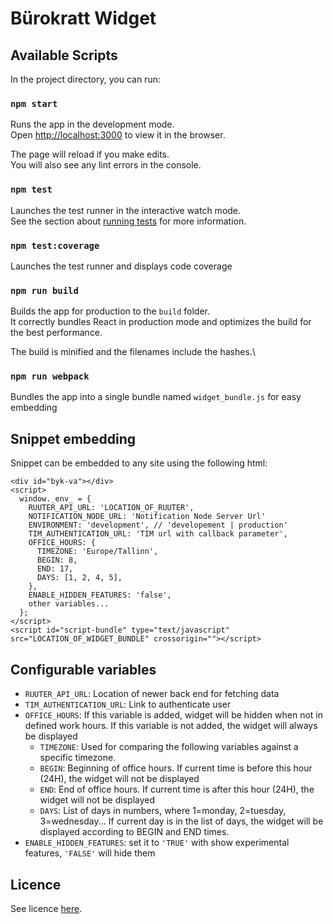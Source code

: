 # Bürokratt Widget

## Available Scripts

In the project directory, you can run:

### `npm start`

Runs the app in the development mode.\
Open [http://localhost:3000](http://localhost:3000) to view it in the browser.

The page will reload if you make edits.\
You will also see any lint errors in the console.

### `npm test`

Launches the test runner in the interactive watch mode.\
See the section about [running tests](https://facebook.github.io/create-react-app/docs/running-tests) for more information.

### `npm test:coverage`

Launches the test runner and displays code coverage

### `npm run build`

Builds the app for production to the `build` folder.\
It correctly bundles React in production mode and optimizes the build for the best performance.

The build is minified and the filenames include the hashes.\

### `npm run webpack`

Bundles the app into a single bundle named `widget_bundle.js` for easy embedding

## Snippet embedding

Snippet can be embedded to any site using the following html:

```
<div id="byk-va"></div>
<script>
  window._env_ = {
    RUUTER_API_URL: 'LOCATION_OF_RUUTER',
    NOTIFICATION_NODE_URL: 'Notification Node Server Url'
    ENVIRONMENT: 'development', // 'developement | production'
    TIM_AUTHENTICATION_URL: 'TIM url with callback parameter',
    OFFICE_HOURS: {
      TIMEZONE: 'Europe/Tallinn',
      BEGIN: 8,
      END: 17,
      DAYS: [1, 2, 4, 5],
    },
    ENABLE_HIDDEN_FEATURES: 'false',
    other variables...
  };
</script>
<script id="script-bundle" type="text/javascript" src="LOCATION_OF_WIDGET_BUNDLE" crossorigin=""></script>
```

## Configurable variables

- `RUUTER_API_URL`: Location of newer back end for fetching data
- `TIM_AUTHENTICATION_URL`: Link to authenticate user
- `OFFICE_HOURS`: If this variable is added, widget will be hidden when not in defined work hours. If this variable is not added, the widget will always be displayed
  - `TIMEZONE`: Used for comparing the following variables against a specific timezone.
  - `BEGIN`: Beginning of office hours. If current time is before this hour (24H), the widget will not be displayed
  - `END`: End of office hours. If current time is after this hour (24H), the widget will not be displayed
  - `DAYS`: List of days in numbers, where 1=monday, 2=tuesday, 3=wednesday... If current day is in the list of days, the widget will be displayed according to
    BEGIN and END times.
- `ENABLE_HIDDEN_FEATURES`: set it to `'TRUE'` with show experimental features, `'FALSE'` will hide them

## Licence

See licence [here](LICENCE.md).
